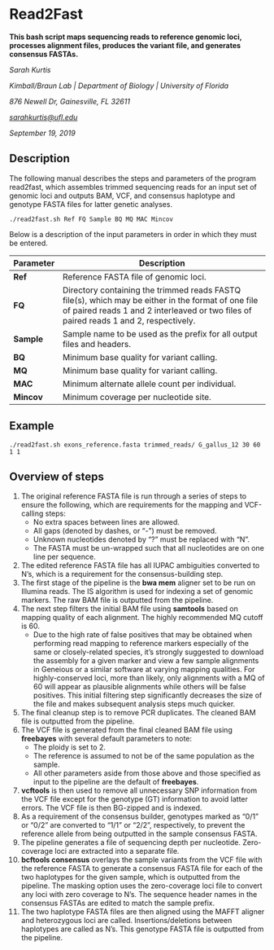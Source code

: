 Read2Fast
=========
__This bash script maps sequencing reads to reference genomic loci, processes alignment files, produces the variant file, and generates consensus FASTAs.__

_Sarah Kurtis_

_Kimball/Braun Lab | Department of Biology | University of Florida_

_876 Newell Dr, Gainesville, FL 32611_

_[sarahkurtis@ufl.edu](mailto:sarahkurtis@ufl.edu)_

_September 19, 2019_
## Description
The following manual describes the steps and parameters of the program read2fast, which assembles trimmed sequencing reads for an input set of genomic loci and outputs BAM, VCF, and consensus haplotype and genotype FASTA files for latter genetic analyses. 
```
./read2fast.sh Ref FQ Sample BQ MQ MAC Mincov
```
Below is a description of the input parameters in order in which they must be entered.

__Parameter__ | __Description__
------------- | ---------------
__Ref__ | Reference FASTA file of genomic loci.
__FQ__ | Directory containing the trimmed reads FASTQ file(s), which may be either in the format of one file of paired reads 1 and 2 interleaved or two files of paired reads 1 and 2, respectively.
__Sample__ | Sample name to be used as the prefix for all output files and headers.
__BQ__ | Minimum base quality for variant calling. 
__MQ__ | Minimum base quality for variant calling. 
__MAC__ | Minimum alternate allele count per individual. 
__Mincov__ | Minimum coverage per nucleotide site. 
## Example
```
./read2fast.sh exons_reference.fasta trimmed_reads/ G_gallus_12 30 60 1 1
```
## Overview of steps 
1. The original reference FASTA file is run through a series of steps to ensure the following, which are requirements for the mapping and VCF-calling steps: 
    * No extra spaces between lines are allowed.
    * All gaps (denoted by dashes, or “-”) must be removed.
    * Unknown nucleotides denoted by “?” must be replaced with “N”. 
    * The FASTA must be un-wrapped such that all nucleotides are on one line per sequence.
2. The edited reference FASTA file has all IUPAC ambiguities converted to N’s, which is a requirement for the consensus-building step.
3. The first stage of the pipeline is the __bwa mem__ aligner set to be run on Illumina reads. The IS algorithm is used for indexing a set of genomic markers. The raw BAM file is outputted from the pipeline. 
4. The next step filters the initial BAM file using __samtools__ based on mapping quality of each alignment. The highly recommended MQ cutoff is 60. 
    * Due to the high rate of false positives that may be obtained when performing read mapping to reference markers especially of the same or closely-related species, it’s strongly suggested to download the assembly for a given marker and view a few sample alignments in Geneious or a similar software at varying mapping qualities. For highly-conserved loci, more than likely, only alignments with a MQ of 60 will appear as plausible alignments while others will be false positives. This initial filtering step significantly decreases the size of the file and makes subsequent analysis steps much quicker. 
5. The final cleanup step is to remove PCR duplicates. The cleaned BAM file is outputted from the pipeline.
6. The VCF file is generated from the final cleaned BAM file using __freebayes__ with several default parameters to note: 
    * The ploidy is set to 2.
    * The reference is assumed to not be of the same population as the sample.
    * All other parameters aside from those above and those specified as input to the pipeline are the default of __freebayes__.
7. __vcftools__ is then used to remove all unnecessary SNP information from the VCF file except for the genotype (GT) information to avoid latter errors. The VCF file is then BG-zipped and is indexed. 
8. As a requirement of the consensus builder, genotypes marked as “0/1” or “0/2” are converted to “1/1” or “2/2”, respectively, to prevent the reference allele from being outputted in the sample consensus FASTA. 
9. The pipeline generates a file of sequencing depth per nucleotide. Zero-coverage loci are extracted into a separate file. 
10. __bcftools consensus__ overlays the sample variants from the VCF file with the reference FASTA to generate a consensus FASTA file for each of the two haplotypes for the given sample, which is outputted from the pipeline. The masking option uses the zero-coverage loci file to convert any loci with zero coverage to N’s. The sequence header names in the consensus FASTAs are edited to match the sample prefix. 
11. The two haplotype FASTA files are then aligned using the MAFFT aligner and heterozygous loci are called. Insertions/deletions between haplotypes are called as N’s. This genotype FASTA file is outputted from the pipeline.  
